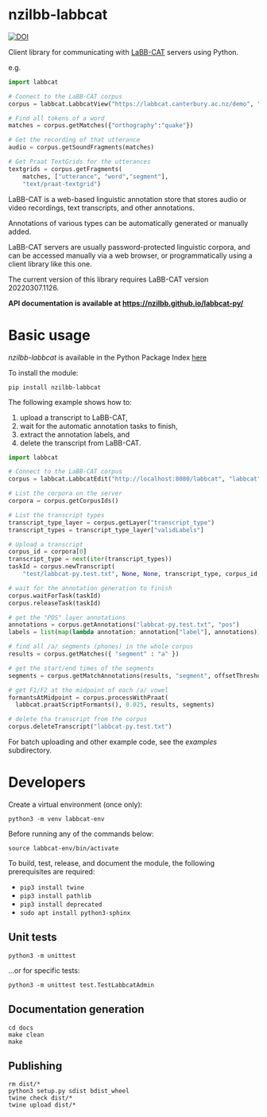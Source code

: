 # nzilbb-labbcat

[![DOI](https://zenodo.org/badge/243340359.svg)](https://zenodo.org/badge/latestdoi/243340359)

Client library for communicating with [LaBB-CAT](https://labbcat.canterbury.ac.nz/)
servers using Python.

e.g.

```python
import labbcat

# Connect to the LaBB-CAT corpus
corpus = labbcat.LabbcatView("https://labbcat.canterbury.ac.nz/demo", "demo", "demo")

# Find all tokens of a word
matches = corpus.getMatches({"orthography":"quake"})

# Get the recording of that utterance
audio = corpus.getSoundFragments(matches)

# Get Praat TextGrids for the utterances
textgrids = corpus.getFragments(
    matches, ["utterance", "word","segment"],
    "text/praat-textgrid")
```

LaBB-CAT is a web-based linguistic annotation store that stores audio or video
recordings, text transcripts, and other annotations.

Annotations of various types can be automatically generated or manually added.

LaBB-CAT servers are usually password-protected linguistic corpora, and can be
accessed manually via a web browser, or programmatically using a client library like
this one.

The current version of this library requires LaBB-CAT version 20220307.1126.

**API documentation is available at https://nzilbb.github.io/labbcat-py/**

# Basic usage

*nzilbb-labbcat* is available in the Python Package Index
[here](https://pypi.org/project/nzilbb-labbcat/)

To install the module:

```
pip install nzilbb-labbcat
```

The following example shows how to:
1. upload a transcript to LaBB-CAT,
2. wait for the automatic annotation tasks to finish,
3. extract the annotation labels, and
4. delete the transcript from LaBB-CAT.

```python
import labbcat

# Connect to the LaBB-CAT corpus
corpus = labbcat.LabbcatEdit("http://localhost:8080/labbcat", "labbcat", "labbcat")

# List the corpora on the server
corpora = corpus.getCorpusIds()

# List the transcript types
transcript_type_layer = corpus.getLayer("transcript_type")
transcript_types = transcript_type_layer["validLabels"]

# Upload a transcript
corpus_id = corpora[0]
transcript_type = next(iter(transcript_types))
taskId = corpus.newTranscript(
    "test/labbcat-py.test.txt", None, None, transcript_type, corpus_id, "test")

# wait for the annotation generation to finish
corpus.waitForTask(taskId)
corpus.releaseTask(taskId)

# get the "POS" layer annotations
annotations = corpus.getAnnotations("labbcat-py.test.txt", "pos")
labels = list(map(lambda annotation: annotation["label"], annotations))

# find all /a/ segments (phones) in the whole corpus
results = corpus.getMatches({ "segment" : "a" })

# get the start/end times of the segments
segments = corpus.getMatchAnnotations(results, "segment", offsetThreshold=50)

# get F1/F2 at the midpoint of each /a/ vowel
formantsAtMidpoint = corpus.processWithPraat(
  labbcat.praatScriptFormants(), 0.025, results, segments)

# delete tha transcript from the corpus
corpus.deleteTranscript("labbcat-py.test.txt")
```

For batch uploading and other example code, see the *examples* subdirectory.

# Developers
Create a virtual environment (once only): 

```
python3 -m venv labbcat-env
```

Before running any of the commands below: 

```
source labbcat-env/bin/activate
```

To build, test, release, and document the module, the following prerequisites are required:

 - `pip3 install twine`
 - `pip3 install pathlib`
 - `pip3 install deprecated`
 - `sudo apt install python3-sphinx`

## Unit tests

```
python3 -m unittest
```

...or for specific tests:

```
python3 -m unittest test.TestLabbcatAdmin
```

## Documentation generation

```
cd docs
make clean
make
```

## Publishing

```
rm dist/*
python3 setup.py sdist bdist_wheel
twine check dist/*
twine upload dist/*
```
